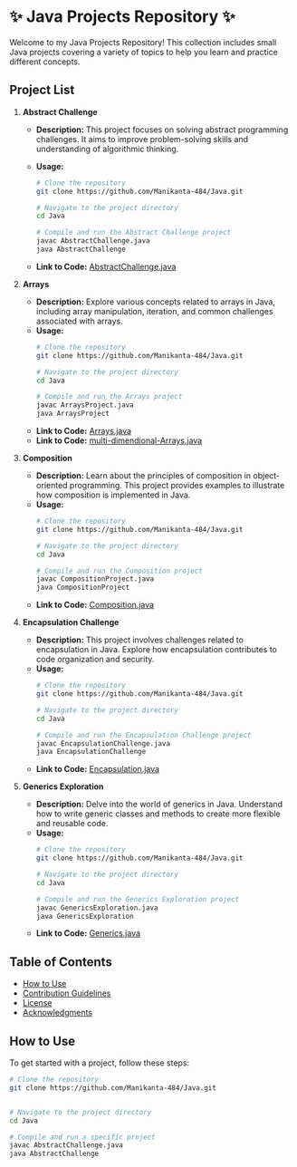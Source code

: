 # ✨ Java Projects Repository ✨

Welcome to my Java Projects Repository! This collection includes small Java projects covering a variety of topics to help you learn and practice different concepts.

## Project List

1. **Abstract Challenge**
   - **Description:** This project focuses on solving abstract programming challenges. It aims to improve problem-solving skills and understanding of algorithmic thinking.
   - **Usage:**
      ```bash
      # Clone the repository
      git clone https://github.com/Manikanta-484/Java.git

      # Navigate to the project directory
      cd Java

      # Compile and run the Abstract Challenge project
      javac AbstractChallenge.java
      java AbstractChallenge
      ```
      
   - **Link to Code:** [AbstractChallenge.java](https://github.com/Manikanta-484/Java/tree/main/AbstractChallenge)

2. **Arrays**
   - **Description:** Explore various concepts related to arrays in Java, including array manipulation, iteration, and common challenges associated with arrays.
   - **Usage:**
      ```bash
      # Clone the repository
      git clone https://github.com/Manikanta-484/Java.git

      # Navigate to the project directory
      cd Java

      # Compile and run the Arrays project
      javac ArraysProject.java
      java ArraysProject
      ```
   - **Link to Code:** [Arrays.java](https://github.com/Manikanta-484/Java/tree/main/Arrays)
   - **Link to Code:** [multi-dimendional-Arrays.java](https://github.com/Manikanta-484/Java/tree/main/Multi-dimensional-Arrays/MultipleArrays)

3. **Composition**
   - **Description:** Learn about the principles of composition in object-oriented programming. This project provides examples to illustrate how composition is implemented in Java.
   - **Usage:**
      ```bash
      # Clone the repository
      git clone https://github.com/Manikanta-484/Java.git

      # Navigate to the project directory
      cd Java

      # Compile and run the Composition project
      javac CompositionProject.java
      java CompositionProject
      ```
   - **Link to Code:** [Composition.java](Composition.java)

4. **Encapsulation Challenge**
   - **Description:** This project involves challenges related to encapsulation in Java. Explore how encapsulation contributes to code organization and security.
   - **Usage:**
      ```bash
      # Clone the repository
      git clone https://github.com/Manikanta-484/Java.git

      # Navigate to the project directory
      cd Java

      # Compile and run the Encapsulation Challenge project
      javac EncapsulationChallenge.java
      java EncapsulationChallenge
      ```
   - **Link to Code:** [Encapsulation.java](Encapsulation.java)

5. **Generics Exploration**
   - **Description:** Delve into the world of generics in Java. Understand how to write generic classes and methods to create more flexible and reusable code.
   - **Usage:**
      ```bash
      # Clone the repository
      git clone https://github.com/Manikanta-484/Java.git

      # Navigate to the project directory
      cd Java

      # Compile and run the Generics Exploration project
      javac GenericsExploration.java
      java GenericsExploration
      ```
   - **Link to Code:** [Generics.java](Genericsn.java)




## Table of Contents

- [How to Use](#how-to-use)
- [Contribution Guidelines](#contribution-guidelines)
- [License](#license)
- [Acknowledgments](#acknowledgments)

## How to Use

To get started with a project, follow these steps:

```bash
# Clone the repository
git clone https://github.com/Manikanta-484/Java.git


# Navigate to the project directory
cd Java

# Compile and run a specific project 
javac AbstractChallenge.java
java AbstractChallenge
